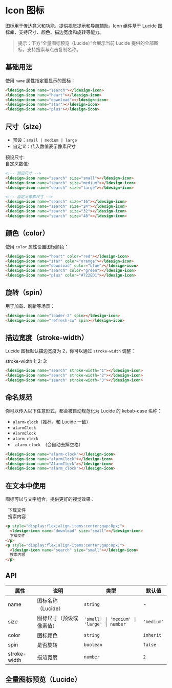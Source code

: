 # Icon 图标

图标用于传达意义和功能，提供视觉提示和导航辅助。Icon 组件基于 Lucide 图标库，支持尺寸、颜色、描边宽度和旋转等能力。

> 提示：下方“全量图标预览（Lucide）”会展示当前 Lucide 提供的全部图标，支持搜索与点击复制名称。

## 基础用法

使用 `name` 属性指定要显示的图标：

<div class="demo-container">
  <div class="demo-row">
    <ldesign-icon name="search"></ldesign-icon>
    <ldesign-icon name="heart"></ldesign-icon>
    <ldesign-icon name="download"></ldesign-icon>
    <ldesign-icon name="star"></ldesign-icon>
    <ldesign-icon name="plus"></ldesign-icon>
  </div>
</div>

```html
<ldesign-icon name="search"></ldesign-icon>
<ldesign-icon name="heart"></ldesign-icon>
<ldesign-icon name="download"></ldesign-icon>
<ldesign-icon name="star"></ldesign-icon>
<ldesign-icon name="plus"></ldesign-icon>
```

## 尺寸（size）

- 预设：`small | medium | large`
- 自定义：传入数值表示像素尺寸

<div class="demo-container">
  <div class="demo-row">
    <span class="demo-label">预设尺寸:</span>
    <ldesign-icon name="search" size="small"></ldesign-icon>
    <ldesign-icon name="search" size="medium"></ldesign-icon>
    <ldesign-icon name="search" size="large"></ldesign-icon>
  </div>
  <div class="demo-row">
    <span class="demo-label">自定义数值:</span>
    <ldesign-icon name="search" size="16"></ldesign-icon>
    <ldesign-icon name="search" size="24"></ldesign-icon>
    <ldesign-icon name="search" size="32"></ldesign-icon>
    <ldesign-icon name="search" size="48"></ldesign-icon>
  </div>
</div>

```html
<!-- 预设尺寸 -->
<ldesign-icon name="search" size="small"></ldesign-icon>
<ldesign-icon name="search" size="medium"></ldesign-icon>
<ldesign-icon name="search" size="large"></ldesign-icon>

<!-- 自定义像素尺寸 -->
<ldesign-icon name="search" size="16"></ldesign-icon>
<ldesign-icon name="search" size="24"></ldesign-icon>
<ldesign-icon name="search" size="32"></ldesign-icon>
<ldesign-icon name="search" size="48"></ldesign-icon>
```

## 颜色（color）

使用 `color` 属性设置图标颜色：

<div class="demo-container">
  <div class="demo-row">
    <ldesign-icon name="heart" color="red"></ldesign-icon>
    <ldesign-icon name="star" color="orange"></ldesign-icon>
    <ldesign-icon name="download" color="blue"></ldesign-icon>
    <ldesign-icon name="search" color="green"></ldesign-icon>
    <ldesign-icon name="plus" color="#722ED1"></ldesign-icon>
  </div>
</div>

```html
<ldesign-icon name="heart" color="red"></ldesign-icon>
<ldesign-icon name="star" color="orange"></ldesign-icon>
<ldesign-icon name="download" color="blue"></ldesign-icon>
<ldesign-icon name="search" color="green"></ldesign-icon>
<ldesign-icon name="plus" color="#722ED1"></ldesign-icon>
```

## 旋转（spin）

用于加载、刷新等场景：

<div class="demo-container">
  <div class="demo-row">
    <ldesign-icon name="loader-2" spin></ldesign-icon>
    <ldesign-icon name="refresh-cw" spin></ldesign-icon>
  </div>
</div>

```html
<ldesign-icon name="loader-2" spin></ldesign-icon>
<ldesign-icon name="refresh-cw" spin></ldesign-icon>
```

## 描边宽度（stroke-width）

Lucide 图标默认描边宽度为 2，你可以通过 `stroke-width` 调整：

<div class="demo-container">
  <div class="demo-row">
    <span class="demo-label">stroke-width 1:</span>
    <ldesign-icon name="search" stroke-width="1"></ldesign-icon>
    <span class="demo-label">2:</span>
    <ldesign-icon name="search" stroke-width="2"></ldesign-icon>
    <span class="demo-label">3:</span>
    <ldesign-icon name="search" stroke-width="3"></ldesign-icon>
  </div>
</div>

```html
<ldesign-icon name="search" stroke-width="1"></ldesign-icon>
<ldesign-icon name="search" stroke-width="2"></ldesign-icon>
<ldesign-icon name="search" stroke-width="3"></ldesign-icon>
```

## 命名规范

你可以传入以下任意形式，都会被自动规范化为 Lucide 的 kebab-case 名称：

- `alarm-clock`（推荐，和 Lucide 一致）
- `alarmClock`
- `AlarmClock`
- `alarm_clock`
- `  alarm-clock  `（会自动去掉空格）

```html
<ldesign-icon name="alarm-clock"></ldesign-icon>
<ldesign-icon name="alarmClock"></ldesign-icon>
<ldesign-icon name="AlarmClock"></ldesign-icon>
<ldesign-icon name="alarm_clock"></ldesign-icon>
```

## 在文本中使用

图标可以与文字组合，提供更好的视觉效果：

<div class="demo-container">
  <div class="demo-row">
    <p style="display:flex;align-items:center;gap:8px;margin:0;">
      <ldesign-icon name="download" size="small"></ldesign-icon>
      下载文件
    </p>
    <p style="display:flex;align-items:center;gap:8px;margin:0;">
      <ldesign-icon name="search" size="small"></ldesign-icon>
      搜索内容
    </p>
  </div>
</div>

```html
<p style="display:flex;align-items:center;gap:8px;">
  <ldesign-icon name="download" size="small"></ldesign-icon>
  下载文件
</p>
<p style="display:flex;align-items:center;gap:8px;">
  <ldesign-icon name="search" size="small"></ldesign-icon>
  搜索内容
</p>
```

## API

| 属性 | 说明 | 类型 | 默认值 |
|---|---|---|---|
| name | 图标名称（Lucide） | `string` | - |
| size | 图标尺寸（预设或像素值） | `'small' \| 'medium' \| 'large' \| number` | `'medium'` |
| color | 图标颜色 | `string` | `inherit` |
| spin | 是否旋转 | `boolean` | `false` |
| stroke-width | 描边宽度 | `number` | `2` |

## 全量图标预览（Lucide）

<IconGallery />
